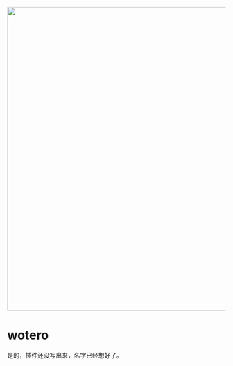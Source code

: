 <p align="center">
  <img src="https://files.mdnice.com/user/3849/d420bcc0-5c4a-48ea-8df0-768aeeed8a52.png" width=700 />
</p>

# wotero
是的，插件还没写出来，名字已经想好了。
